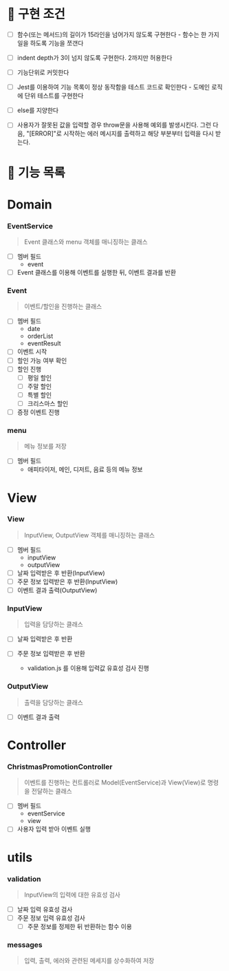 # 🎯 구현 조건

- [ ] 함수(또는 메서드)의 길이가 15라인을 넘어가지 않도록 구현한다 - 함수는 한 가지 일을 하도록 기능을 쪼갠다

- [ ] indent depth가 3이 넘지 않도록 구현한다. 2까지만 허용한다

- [ ] 기능단위로 커밋한다

- [ ] Jest를 이용하여 기능 목록이 정상 동작함을 테스트 코드로 확인한다 - 도메인 로직에 단위 테스트를 구현한다

- [ ] else를 지양한다

- [ ] 사용자가 잘못된 값을 입력할 경우 throw문을 사용해 예외를 발생시킨다. 그런 다음, "[ERROR]"로 시작하는 에러 메시지를 출력하고 해당 부분부터 입력을 다시 받는다.

# 🚀 기능 목록

# Domain

### EventService

> Event 클래스와 menu 객체를 매니징하는 클래스

- [ ] 멤버 필드
  - event
- [ ] Event 클래스를 이용해 이벤트를 실행한 뒤, 이벤트 결과를 반환

### Event

> 이벤트/할인을 진행하는 클래스

- [ ] 멤버 필드
  - date
  - orderList
  - eventResult
- [ ] 이벤트 시작
- [ ] 할인 가능 여부 확인
- [ ] 할인 진행
  - [ ] 평일 할인
  - [ ] 주말 할인
  - [ ] 특별 할인
  - [ ] 크리스마스 할인
- [ ] 증정 이벤트 진행

### menu

> 메뉴 정보를 저장

- [ ] 멤버 필드
  - 애피타이저, 메인, 디저트, 음료 등의 메뉴 정보

# View

### View

> InputView, OutputView 객체를 매니징하는 클래스

- [ ] 멤버 필드
  - inputView
  - outputView
- [ ] 날짜 입력받은 후 반환(InputView)
- [ ] 주문 정보 입력받은 후 반환(InputView)
- [ ] 이벤트 결과 출력(OutputView)

### InputView

> 입력을 담당하는 클래스

- [ ] 날짜 입력받은 후 반환
- [ ] 주문 정보 입력받은 후 반환

  - validation.js 를 이용해 입력값 유효성 검사 진행

### OutputView

> 출력을 담당하는 클래스

- [ ] 이벤트 결과 출력

# Controller

### ChristmasPromotionController

> 이벤트를 진행하는 컨트롤러로 Model(EventService)과 View(View)로 명령을 전달하는 클래스

- [ ] 멤버 필드
  - eventService
  - view
- [ ] 사용자 입력 받아 이벤트 실행

# utils

### validation

> InputView의 입력에 대한 유효성 검사

- [ ] 날짜 입력 유효성 검사
- [ ] 주문 정보 입력 유효성 검사
  - [ ] 주문 정보를 정제한 뒤 반환하는 함수 이용

### messages

> 입력, 출력, 에러와 관련된 메세지를 상수화하여 저장

